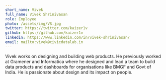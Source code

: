 ```yaml
---
short_name: Vivek
full_name: Vivek Shrinivasan
role: Employee
photo: /assets/img/VS.jpg
twitter: https://twitter.com/kaizer1v
github: https://github.com/kaizer1v
linkedin: https://www.linkedin.com/in/vivek-shrinivasan/
email: mailto:vivek@civicdatalab.in
---
```


Vivek works on designing and building web products. He previously worked at Gramener and Informatica where he designed and lead a team to build data products and dashboards for organisations like BMGF and Govt of India. He is passionate about design and its impact on people.
